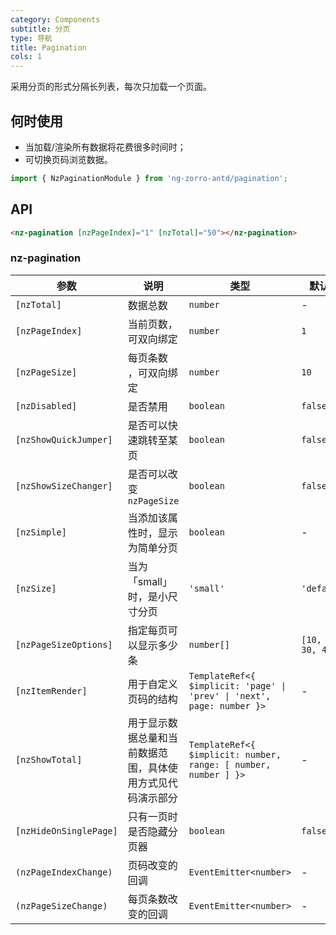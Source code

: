 ```yaml
---
category: Components
subtitle: 分页
type: 导航
title: Pagination
cols: 1
---
```


采用分页的形式分隔长列表，每次只加载一个页面。

## 何时使用

- 当加载/渲染所有数据将花费很多时间时；
- 可切换页码浏览数据。

```ts
import { NzPaginationModule } from 'ng-zorro-antd/pagination';
```

## API

```html
<nz-pagination [nzPageIndex]="1" [nzTotal]="50"></nz-pagination>
```

### nz-pagination

| 参数 | 说明 | 类型 | 默认值 |
| --- | --- | --- | --- |
| `[nzTotal]` | 数据总数 | `number` | - |
| `[nzPageIndex]` | 当前页数，可双向绑定 | `number` | `1` |
| `[nzPageSize]` | 每页条数 ，可双向绑定| `number` | `10`|
| `[nzDisabled]` | 是否禁用 | `boolean` | `false`|
| `[nzShowQuickJumper]` | 是否可以快速跳转至某页 | `boolean` | `false` |
| `[nzShowSizeChanger]` | 是否可以改变 `nzPageSize` | `boolean` | `false` |
| `[nzSimple]` | 当添加该属性时，显示为简单分页 | `boolean` | - |
| `[nzSize]` | 当为「small」时，是小尺寸分页 | `'small'` | `'default'` |
| `[nzPageSizeOptions]` | 指定每页可以显示多少条 | `number[]` | `[10, 20, 30, 40]` |
| `[nzItemRender]` | 用于自定义页码的结构 | `TemplateRef<{ $implicit: 'page' \| 'prev' \| 'next', page: number }>` | - |
| `[nzShowTotal]` | 用于显示数据总量和当前数据范围，具体使用方式见代码演示部分 | `TemplateRef<{ $implicit: number, range: [ number, number ] }>` | - |
| `[nzHideOnSinglePage]` | 只有一页时是否隐藏分页器 | `boolean` | `false` |
| `(nzPageIndexChange)` | 页码改变的回调 | `EventEmitter<number>` | - |
| `(nzPageSizeChange)` | 每页条数改变的回调 | `EventEmitter<number>` | - |
